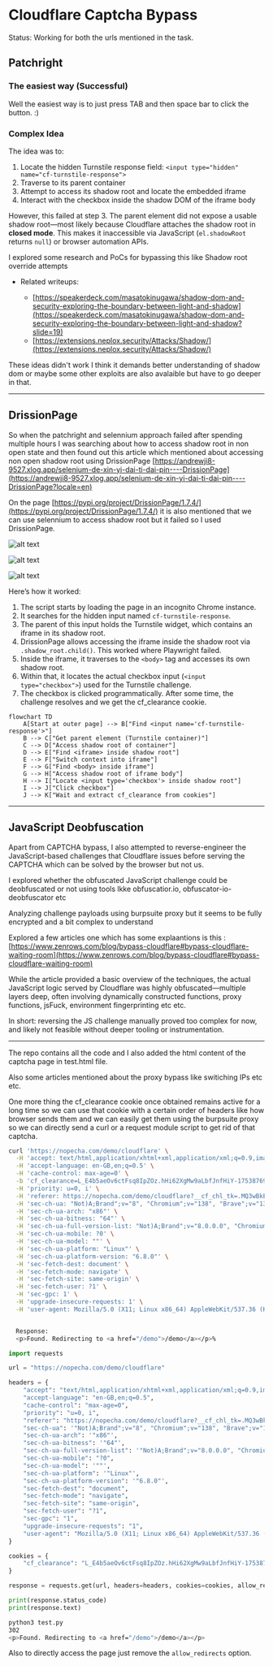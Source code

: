 # Cloudflare Captcha Bypass 

Status: Working for both the urls mentioned in the task.

## Patchright

### The easiest way (Successful)
Well the easiest way is to just press TAB and then space bar to click the button. :)


### Complex Idea
The idea was to:
1. Locate the hidden Turnstile response field: `<input type="hidden" name="cf-turnstile-response">`
2. Traverse to its parent container
3. Attempt to access its shadow root and locate the embedded iframe
4. Interact with the checkbox inside the shadow DOM of the iframe body

However, this failed at step 3. The parent element did not expose a usable shadow root—most likely because Cloudflare attaches the shadow root in **closed mode**. This makes it inaccessible via JavaScript (`el.shadowRoot` returns `null`) or browser automation APIs.

I explored some research and PoCs for bypassing this like Shadow root override attempts
* Related writeups:

  * [https://speakerdeck.com/masatokinugawa/shadow-dom-and-security-exploring-the-boundary-between-light-and-shadow](https://speakerdeck.com/masatokinugawa/shadow-dom-and-security-exploring-the-boundary-between-light-and-shadow?slide=19)
  * [https://extensions.neplox.security/Attacks/Shadow/](https://extensions.neplox.security/Attacks/Shadow/)

These ideas didn't work I think it demands better understanding of shadow dom or maybe some other exploits are also avalaible but have to go deeper in that.

---

## DrissionPage

So when the patchright and selennium approach failed after spending multiple hours I was searching about how to access shadow root in non open state and then found out this article which mentioned about accessing non open shadow root using DrissionPage [https://andrewji8-9527.xlog.app/selenium-de-xin-yi-dai-ti-dai-pin----DrissionPage](https://andrewji8-9527.xlog.app/selenium-de-xin-yi-dai-ti-dai-pin----DrissionPage?locale=en)

On the page [https://pypi.org/project/DrissionPage/1.7.4/](https://pypi.org/project/DrissionPage/1.7.4/) it is also mentioned that we can use selennium to access shadow root but it failed so I used DrissionPage.

![alt text](image.png)

![alt text](image-1.png)

![alt text](image-2.png)

Here’s how it worked:

1. The script starts by loading the page in an incognito Chrome instance.
2. It searches for the hidden input named `cf-turnstile-response`.
3. The parent of this input holds the Turnstile widget, which contains an iframe in its shadow root.
4. DrissionPage allows accessing the iframe inside the shadow root via `.shadow_root.child()`. This worked where Playwright failed.
5. Inside the iframe, it traverses to the `<body>` tag and accesses its own shadow root.
6. Within that, it locates the actual checkbox input (`<input type="checkbox">`) used for the Turnstile challenge.
7. The checkbox is clicked programmatically. After some time, the challenge resolves and we get the cf_clearance cookie.

```mermaid
flowchart TD
    A[Start at outer page] --> B["Find <input name='cf-turnstile-response'>"]
    B --> C["Get parent element (Turnstile container)"]
    C --> D["Access shadow root of container"]
    D --> E["Find <iframe> inside shadow root"]
    E --> F["Switch context into iframe"]
    F --> G["Find <body> inside iframe"]
    G --> H["Access shadow root of iframe body"]
    H --> I["Locate <input type='checkbox'> inside shadow root"]
    I --> J["Click checkbox"]
    J --> K["Wait and extract cf_clearance from cookies"]
```

---


## JavaScript Deobfuscation
Apart from CAPTCHA bypass, I also attempted to reverse-engineer the JavaScript-based challenges that Cloudflare issues before serving the CAPTCHA which can be solved by the browser but not us.

I explored whether the obfuscated JavaScript challenge could be deobfuscated or not using tools lkke obfuscatior.io, obfuscator-io-deobfuscator etc

Analyzing challenge payloads using burpsuite proxy but it seems to be fully encrypted and a bit complex to understand

Explored a few articles one which has some explaantions is this : [https://www.zenrows.com/blog/bypass-cloudflare#bypass-cloudflare-waiting-room](https://www.zenrows.com/blog/bypass-cloudflare#bypass-cloudflare-waiting-room)

While the article provided a basic overview of the techniques, the actual JavaScript logic served by Cloudflare was highly obfuscated—multiple layers deep, often involving dynamically constructed functions, proxy functions, jsFuck, environment fingerprinting etc etc.

In short: reversing the JS challenge manually proved too complex for now, and likely not feasible without deeper tooling or instrumentation.


*****

The repo contains all the code and I also added the html content of the captcha page in test.html file.

Also some articles mentioned about the proxy bypass like switiching IPs etc etc.

One more thing the cf_clearance cookie once obtained remains active for a long time so we can use that cookie with a certain order of headers like how browser sends them and we can easily get them using the burpsuite proxy so we can directly send a curl or a request module script to get rid of that captcha.

```bash
curl 'https://nopecha.com/demo/cloudflare' \
  -H 'accept: text/html,application/xhtml+xml,application/xml;q=0.9,image/avif,image/webp,image/apng,*/*;q=0.8' \
  -H 'accept-language: en-GB,en;q=0.5' \
  -H 'cache-control: max-age=0' \
  -b 'cf_clearance=L_E4b5aeOv6ctFsq8IpZOz.hHi62XgMw9aLbfJnfHiY-1753876952-1.2.1.1-RAnz9o71wHIWeq9IJqu0WAkpjO9GqfHe.D5n.McgJS2F0xtcCKLra2QBqspNqhhZra2s3seU6LACWSxtqqpBuqAjG_99.FLZrK5hmiAody8B3A4YN3U_fAFuovsYo5gZuytMqowpLaOV4f4RJ9jhrPViuwIlFB48VMUgBFeuE6Yj.tHklgPC4vA6m5uNL6HxZhMOUoEEqLOHRsdaHHa_iueg75JMycqJpaiiCXjCOeU' \
  -H 'priority: u=0, i' \
  -H 'referer: https://nopecha.com/demo/cloudflare?__cf_chl_tk=.MQ3wBkEae0UsVFo07h6pHNjoJjTYIm3iYCLNyeI5xk-1753876940-1.0.1.1-SZFbGF43B6Gm.dLB.IXWOAMxII1Ka4OGXStFZCXma2Y' \
  -H 'sec-ch-ua: "Not)A;Brand";v="8", "Chromium";v="138", "Brave";v="138"' \
  -H 'sec-ch-ua-arch: "x86"' \
  -H 'sec-ch-ua-bitness: "64"' \
  -H 'sec-ch-ua-full-version-list: "Not)A;Brand";v="8.0.0.0", "Chromium";v="138.0.0.0", "Brave";v="138.0.0.0"' \
  -H 'sec-ch-ua-mobile: ?0' \
  -H 'sec-ch-ua-model: ""' \
  -H 'sec-ch-ua-platform: "Linux"' \
  -H 'sec-ch-ua-platform-version: "6.8.0"' \
  -H 'sec-fetch-dest: document' \
  -H 'sec-fetch-mode: navigate' \
  -H 'sec-fetch-site: same-origin' \
  -H 'sec-fetch-user: ?1' \
  -H 'sec-gpc: 1' \
  -H 'upgrade-insecure-requests: 1' \
  -H 'user-agent: Mozilla/5.0 (X11; Linux x86_64) AppleWebKit/537.36 (KHTML, like Gecko) Chrome/138.0.0.0 Safari/537.36'


  Response:
  <p>Found. Redirecting to <a href="/demo">/demo</a></p>% 
```


```python
import requests

url = "https://nopecha.com/demo/cloudflare"

headers = {
    "accept": "text/html,application/xhtml+xml,application/xml;q=0.9,image/avif,image/webp,image/apng,*/*;q=0.8",
    "accept-language": "en-GB,en;q=0.5",
    "cache-control": "max-age=0",
    "priority": "u=0, i",
    "referer": "https://nopecha.com/demo/cloudflare?__cf_chl_tk=.MQ3wBkEae0UsVFo07h6pHNjoJjTYIm3iYCLNyeI5xk-1753876940-1.0.1.1-SZFbGF43B6Gm.dLB.IXWOAMxII1Ka4OGXStFZCXma2Y",
    "sec-ch-ua": '"Not)A;Brand";v="8", "Chromium";v="138", "Brave";v="138"',
    "sec-ch-ua-arch": '"x86"',
    "sec-ch-ua-bitness": '"64"',
    "sec-ch-ua-full-version-list": '"Not)A;Brand";v="8.0.0.0", "Chromium";v="138.0.0.0", "Brave";v="138.0.0.0"',
    "sec-ch-ua-mobile": "?0",
    "sec-ch-ua-model": '""',
    "sec-ch-ua-platform": '"Linux"',
    "sec-ch-ua-platform-version": '"6.8.0"',
    "sec-fetch-dest": "document",
    "sec-fetch-mode": "navigate",
    "sec-fetch-site": "same-origin",
    "sec-fetch-user": "?1",
    "sec-gpc": "1",
    "upgrade-insecure-requests": "1",
    "user-agent": "Mozilla/5.0 (X11; Linux x86_64) AppleWebKit/537.36 (KHTML, like Gecko) Chrome/138.0.0.0 Safari/537.36"
}

cookies = {
    "cf_clearance": "L_E4b5aeOv6ctFsq8IpZOz.hHi62XgMw9aLbfJnfHiY-1753876952-1.2.1.1-RAnz9o71wHIWeq9IJqu0WAkpjO9GqfHe.D5n.McgJS2F0xtcCKLra2QBqspNqhhZra2s3seU6LACWSxtqqpBuqAjG_99.FLZrK5hmiAody8B3A4YN3U_fAFuovsYo5gZuytMqowpLaOV4f4RJ9jhrPViuwIlFB48VMUgBFeuE6Yj.tHklgPC4vA6m5uNL6HxZhMOUoEEqLOHRsdaHHa_iueg75JMycqJpaiiCXjCOeU"
}

response = requests.get(url, headers=headers, cookies=cookies, allow_redirects=False)

print(response.status_code)
print(response.text)
```


```bash
python3 test.py
302
<p>Found. Redirecting to <a href="/demo">/demo</a></p>

```


Also to directly access the page just remove the `allow_redirects` option.
